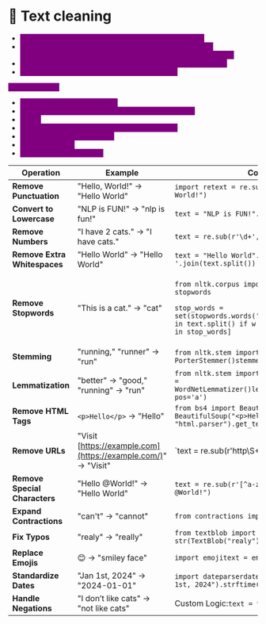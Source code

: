 # 🔴 Text cleaning

* <mark style="color:purple;background-color:purple;">**We mostly used libraries like cleantext / nlp-text-clean**</mark>
* <mark style="color:purple;background-color:purple;">**In this we pass the initialize the object ⇒ like lower\_case , remove\_html\_tags , remove\_url, remove\_stopwords , lemmatize**</mark>
* <mark style="color:purple;background-color:purple;">**It internally has pre-defined lemmatizer which one to be used**</mark>
* <mark style="color:purple;background-color:purple;">**We pass text to this cleaner ⇒ get cleaned text**</mark>



<mark style="color:purple;background-color:purple;">**Libraries Used:**</mark>

* <mark style="color:purple;background-color:purple;">**retext ⇒ remove punctuation**</mark>
* <mark style="color:purple;background-color:purple;">**nltk ⇒ remove stopwords, stemming, lemmatization**</mark>
* <mark style="color:purple;background-color:purple;">**.lower**</mark>
* <mark style="color:purple;background-color:purple;">**re ⇒ remove numbers / url  / special characters**</mark>
* <mark style="color:purple;background-color:purple;">**.strip ⇒ remove whitespace**</mark>
* <mark style="color:purple;background-color:purple;">**bs4 ⇒ html tags**</mark>
* <mark style="color:purple;background-color:purple;">**emojitext ⇒ emoji to text**</mark>

| **Operation**                 | **Example**                                                   | **Code Snippet**                                                                                                                                                              |
| ----------------------------- | ------------------------------------------------------------- | ----------------------------------------------------------------------------------------------------------------------------------------------------------------------------- |
| **Remove Punctuation**        | "Hello, World!" → "Hello World"                               | `import retext = re.sub(r'[^\w\s]', '', "Hello, World!")`                                                                                                                     |
| **Convert to Lowercase**      | "NLP is FUN!" → "nlp is fun!"                                 | `text = "NLP is FUN!".lower()`                                                                                                                                                |
| **Remove Numbers**            | "I have 2 cats." → "I have cats."                             | `text = re.sub(r'\d+', '', "I have 2 cats.")`                                                                                                                                 |
| **Remove Extra Whitespaces**  | "Hello World" → "Hello World"                                 | `text = "Hello World".strip()' '.join(text.split())`                                                                                                                          |
| **Remove Stopwords**          | "This is a cat." → "cat"                                      | <p><code>from nltk.corpus import stopwords</code></p><p><code>stop_words = set(stopwords.words('english'))words = [w for w in text.split() if w not in stop_words]</code></p> |
| **Stemming**                  | "running," "runner" → "run"                                   | `from nltk.stem import PorterStemmerstemmer = PorterStemmer()stemmer.stem("running")`                                                                                         |
| **Lemmatization**             | "better" → "good," "running" → "run"                          | `from nltk.stem import WordNetLemmatizerlemmatizer = WordNetLemmatizer()lemmatizer.lemmatize("better", pos='a')`                                                              |
| **Remove HTML Tags**          | `<p>Hello</p>` → "Hello"                                      | `from bs4 import BeautifulSouptext = BeautifulSoup("<p>Hello</p>", "html.parser").get_text()`                                                                                 |
| **Remove URLs**               | "Visit [https://example.com](https://example.com/)" → "Visit" | \`text = re.sub(r'http\S+                                                                                                                                                     |
| **Remove Special Characters** | "Hello @World!" → "Hello World"                               | `text = re.sub(r'[^a-zA-Z0-9\s]', '', "Hello @World!")`                                                                                                                       |
| **Expand Contractions**       | "can't" → "cannot"                                            | `from contractions import fixtext = fix("can't")`                                                                                                                             |
| **Fix Typos**                 | "realy" → "really"                                            | `from textblob import TextBlobtext = str(TextBlob("realy").correct())`                                                                                                        |
| **Replace Emojis**            | 😊 → "smiley face"                                            | `import emojitext = emoji.demojize("😊")`                                                                                                                                     |
| **Standardize Dates**         | "Jan 1st, 2024" → "2024-01-01"                                | `import dateparserdate = dateparser.parse("Jan 1st, 2024").strftime("%Y-%m-%d")`                                                                                              |
| **Handle Negations**          | "I don’t like cats" → "not like cats"                         | Custom Logic:`text = text.replace("don’t", "not")`                                                                                                                            |
